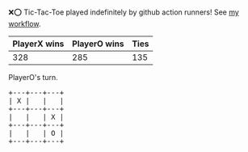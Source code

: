 :x::o: Tic-Tac-Toe played indefinitely by github action runners! See [my workflow](.github/workflows/play.yaml).

|PlayerX wins|PlayerO wins|Ties|
|-|-|-|
|328|285|135|

PlayerO's turn.

<pre>
+---+---+---+
| X |   |   |
+---+---+---+
|   |   | X |
+---+---+---+
|   |   | O |
+---+---+---+
</pre>